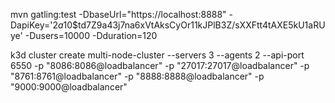 mvn gatling:test -DbaseUrl="https://localhost:8888" -DapiKey='$2a$10$td7Z9a43j7na6xVtAksCyOr11kJPlB3Z/sXXFtt4tAXE5kU1aRUye' -Dusers=10000 -Dduration=120


k3d cluster create multi-node-cluster --servers 3 --agents 2 --api-port 6550 -p "8086:8086@loadbalancer" -p "27017:27017@loadbalancer" -p "8761:8761@loadbalancer" -p "8888:8888@loadbalancer" -p "9000:9000@loadbalancer"
